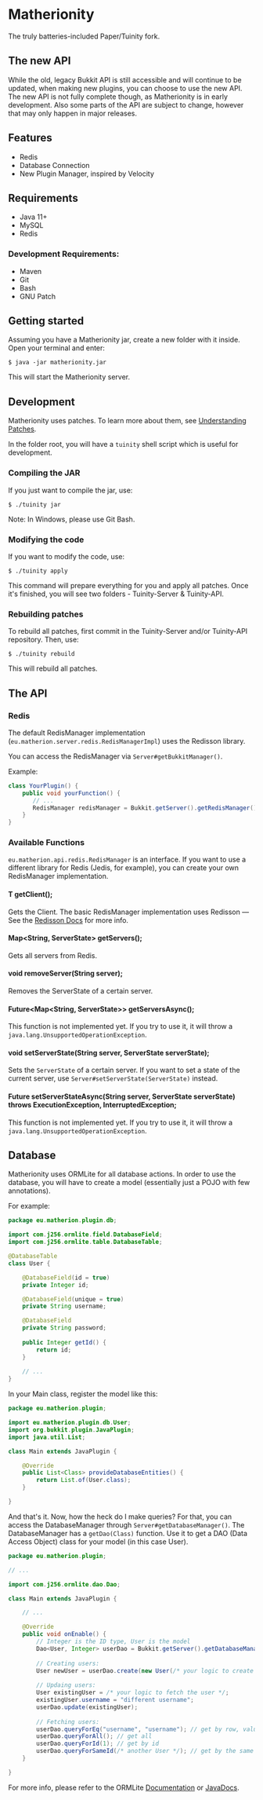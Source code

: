 # Matherionity

The truly batteries-included Paper/Tuinity fork.

## The new API

While the old, legacy Bukkit API is still accessible and will continue to be updated, 
when making new plugins, you can choose to use the new API. The new API is not fully
complete though, as Matherionity is in early development. Also some parts of the API
are subject to change, however that may only happen in major releases.

## Features
- Redis
- Database Connection
- New Plugin Manager, inspired by Velocity

## Requirements
- Java 11+ 
- MySQL
- Redis

### Development Requirements:
- Maven
- Git
- Bash
- GNU Patch

## Getting started

Assuming you have a Matherionity jar, create a new folder with it inside. Open your terminal 
and enter:

```shell
$ java -jar matherionity.jar
```

This will start the Matherionity server.

## Development

Matherionity uses patches. To learn more about them, see [Understanding Patches](https://github.com/PaperMC/Paper/blob/master/CONTRIBUTING.md#understanding-patches).

In the folder root, you will have a `tuinity` shell script which
is useful for development.

### Compiling the JAR

If you just want to compile the jar, use:

```shell
$ ./tuinity jar
```

Note: In Windows, please use Git Bash.

### Modifying the code

If you want to modify the code, use:

```shell
$ ./tuinity apply
```

This command will prepare everything for you and apply all patches. Once it's finished,
you will see two folders - Tuinity-Server & Tuinity-API.

### Rebuilding patches

To rebuild all patches, first commit in the Tuinity-Server and/or Tuinity-API repository.
Then, use:

```shell
$ ./tuinity rebuild
```

This will rebuild all patches.

## The API

### Redis

The default RedisManager implementation (`eu.matherion.server.redis.RedisManagerImpl`) uses the Redisson library.

You can access the RedisManager via `Server#getBukkitManager()`.

Example:
```java
class YourPlugin() {
    public void yourFunction() {
       // ...
       RedisManager redisManager = Bukkit.getServer().getRedisManager();
    }
}
```

### Available Functions

`eu.matherion.api.redis.RedisManager` is an interface. If you want to use a different library for Redis (Jedis, for example), you can create your own RedisManager
implementation.

#### T getClient();

Gets the Client. The basic RedisManager implementation uses Redisson &mdash;
See the [Redisson Docs](https://github.com/redisson/redisson/wiki/Table-of-Content) for more info.

#### Map<String, ServerState> getServers();

Gets all servers from Redis.

#### void removeServer(String server);

Removes the ServerState of a certain server.

#### Future<Map<String, ServerState>> getServersAsync();

This function is not implemented yet. If you try to use it, it will throw a `java.lang.UnsupportedOperationException`.

#### void setServerState(String server, ServerState serverState);

Sets the `ServerState` of a certain server. If you want to set a state of the current server,
use `Server#setServerState(ServerState)` instead.

#### Future<Void> setServerStateAsync(String server, ServerState serverState) throws ExecutionException, InterruptedException;

This function is not implemented yet. If you try to use it, it will throw a `java.lang.UnsupportedOperationException`.

## Database

Matherionity uses ORMLite for all database actions. In order to use the database, you will have to create a model (essentially just a POJO with few annotations). 

For example:

```java
package eu.matherion.plugin.db;

import com.j256.ormlite.field.DatabaseField;
import com.j256.ormlite.table.DatabaseTable;

@DatabaseTable
class User {

    @DatabaseField(id = true)
    private Integer id;

    @DatabaseField(unique = true)
    private String username;

    @DatabaseField
    private String password;
    
    public Integer getId() {
        return id;
    }
    
    // ...
}
```

In your Main class, register the model like this:

```java
package eu.matherion.plugin;

import eu.matherion.plugin.db.User;
import org.bukkit.plugin.JavaPlugin;
import java.util.List;

class Main extends JavaPlugin {

    @Override
    public List<Class> provideDatabaseEntities() {
        return List.of(User.class);
    }

}
```

And that's it. Now, how the heck do I make queries? For that, you can access the DatabaseManager through `Server#getDatabaseManager()`.
The DatabaseManager has a `getDao(Class)` function. Use it to get a DAO (Data Access Object) class for your 
model (in this case User).

```java
package eu.matherion.plugin;

// ...

import com.j256.ormlite.dao.Dao;

class Main extends JavaPlugin {

    // ...

    @Override
    public void onEnable() {
        // Integer is the ID type, User is the model
        Dao<User, Integer> userDao = Bukkit.getServer().getDatabaseManager().getDao(User.class);
    
        // Creating users:
        User newUser = userDao.create(new User(/* your logic to create the User class */));
        
        // Updaing users:
        User existingUser = /* your logic to fetch the user */;
        existingUser.username = "different username";
        userDao.update(existingUser);
    
        // Fetching users:
        userDao.queryForEq("username", "username"); // get by row, value
        userDao.queryForAll(); // get all
        userDao.queryForId(1); // get by id
        userDao.queryForSameId(/* another User */); // get by the same id as another User class instance
    }

}
```

For more info, please refer to the ORMLite [Documentation](https://ormlite.com/javadoc/ormlite-core/doc-files/ormlite.html#License) or [JavaDocs](https://ormlite.com/javadoc).